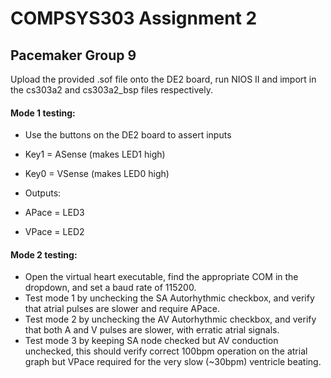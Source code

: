 # COMPSYS303 Assignment 2
## Pacemaker Group 9

Upload the provided .sof file onto the DE2 board, run NIOS II and import in the cs303a2 and cs303a2_bsp files respectively.

#### Mode 1 testing: 
- Use the buttons on the DE2 board to assert inputs
- Key1 = ASense (makes LED1 high)
- Key0 = VSense (makes LED0 high)

- Outputs:
- APace = LED3
- VPace = LED2

#### Mode 2 testing:
- Open the virtual heart executable, find the appropriate COM in the dropdown, and set a baud rate of 115200.
- Test mode 1 by unchecking the SA Autorhythmic checkbox, and verify that atrial pulses are slower and require APace.
- Test mode 2 by unchecking the AV Autorhythmic checkbox, and verify that both A and V pulses are slower, with erratic atrial signals.
- Test mode 3 by keeping SA node checked but AV conduction unchecked, this should verify correct 100bpm operation on the atrial graph but VPace required for the very slow (~30bpm) ventricle beating.
